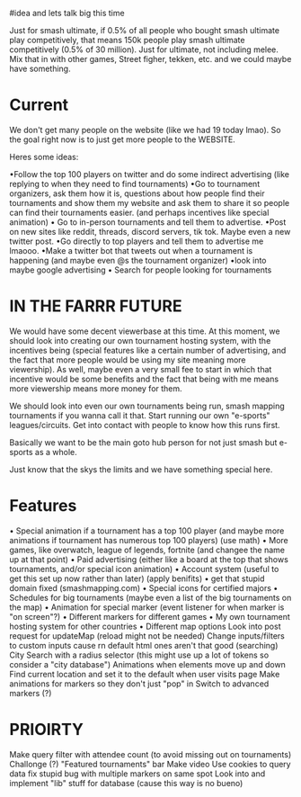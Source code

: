 #idea and lets talk big this time

Just for smash ultimate, if 0.5% of all people who bought smash ultimate play competitively, that means 150k people
play smash ultimate competitively (0.5% of 30 million). Just for ultimate, not including melee.
Mix that in with other games, Street figher, tekken, etc. and we could maybe have something.


# Current
We don't get many people on the website (like we had 19 today lmao). So the goal right now is to just
get more people to the WEBSITE.

Heres some ideas:

•Follow the top 100 players on twitter and do some indirect advertising (like replying to when they need to find
tournaments)
•Go to tournament organizers, ask them how it is, questions about how people find their tournaments and show them my website and ask
them to share it so people can find their tournaments easier. (and perhaps incentives like special animation)
• Go to in-person tournaments and tell them to advertise.
•Post on new sites like reddit, threads, discord servers, tik tok. Maybe even a new twitter post.
•Go directly to top players and tell them to advertise me lmaooo.
•Make a twitter bot that tweets out when a tournament is happening (and maybe even @s the tournament organizer)
•look into maybe google advertising
• Search for people looking for tournaments


# IN THE FARRR FUTURE
We would have some decent viewerbase at this time. At this moment, we should look into creating our own tournament
hosting system, with the incentives being (special features like a certain number of advertising, and the fact
that more people would be using my site meaning more viewership). As well, maybe even a very small fee to start
in which that incentive would be some benefits and the fact that being with me means more viewership means more money for them.

We should look into even our own tournaments being run, smash mapping tournaments if you wanna call it that.
Start running our own "e-sports" leagues/circuits. Get into contact with people to know how this runs first.

Basically we want to be the main goto hub person for not just smash but e-sports as a whole.

Just know that the skys the limits and we have something special here.


# Features
• Special animation if a tournament has a top 100 player (and maybe more animations if tournament has numerous top
100 players) (use math)
• More games, like overwatch, league of legends, fortnite (and changee the name up at that point)
• Paid advertising (either like a board at the top that shows tournaments, and/or special icon animation)
• Account system (useful to get this set up now rather than later) (apply benifits)
• get that stupid domain fixed (smashmapping.com)
• Special icons for certified majors
• Schedules for big tournaments (maybe even a list of the big tournaments on the map)
• Animation for special marker (event listener for when marker is "on screen"?)
• Different markers for different games
• My own tournament hosting system for other countries
• Different map options
Look into post request for updateMap (reload might not be needed)
Change inputs/filters to custom inputs cause rn default html ones aren't that good (searching)
City Search with a radius selector (this might use up a lot of tokens so consider a "city database")
Animations when elements move up and down
Find current location and set it to the default when user visits page
Make animations for markers so they don't just "pop" in
Switch to advanced markers (?)

# PRIOIRTY
Make query filter with attendee count (to avoid missing out on tournaments)
Challonge (?)
"Featured tournaments" bar
Make video
Use cookies to query data
fix stupid bug with multiple markers on same spot
Look into and implement "lib" stuff for database (cause this way is no bueno)
